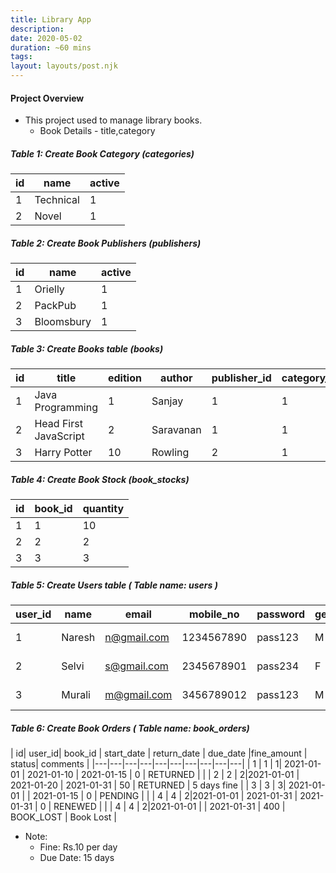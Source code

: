 ```yaml
---
title: Library App
description:
date: 2020-05-02
duration: ~60 mins
tags:
layout: layouts/post.njk
---
```



####  Project Overview

- This project used to manage library books.
  - Book Details  - title,category



##### Table 1: Create Book Category (categories)

| id| name | active |
|---|---|---|
| 1 | Technical | 1 |
| 2 | Novel  | 1 |


##### Table 2: Create Book Publishers (publishers)

| id| name | active |
|---|---|---|
| 1 | Orielly | 1 |
| 2 | PackPub  | 1 |
| 3| Bloomsbury | 1 |


##### Table 3: Create Books table (books)

| id| title | edition| author | publisher_id | category_id | published_date|price|
|---|---|---|---|---|---|---|---|
| 1 | Java Programming |1 | Sanjay | 1 | 1 | 2019-01-01| 300 |
| 2 | Head First JavaScript |2 | Saravanan | 1 | 1 |2020-05-01| 400 |
| 3 | Harry Potter | 10 | Rowling| 2 | 1 |2021-06-01| 600|


##### Table 4: Create Book Stock (book_stocks)

| id| book_id | quantity |
|---|---|---|
| 1 | 1 | 10 |
| 2 | 2  | 2 |
| 3| 3 | 3 |

##### Table 5: Create Users table ( Table name: users )


| user_id| name  | email  | mobile_no  | password  | gender | address | created_date |
|---|---|---|---|---|---|---|---|
| 1 | Naresh   | n@gmail.com  | 1234567890  | pass123  | M | Chennai | 2020-09-25 18:59:51 |
| 2| Selvi  |  s@gmail.com | 2345678901  |  pass234 | F | Adyar | 2020-09-30 18:59:51 |
| 3| Murali  | m@gmail.com  | 3456789012  |  pass123 | M | Ambattur | 2020-10-25 18:59:51 |


##### Table 6: Create Book Orders ( Table name: book_orders)

| id| user_id| book_id | start_date | return_date | due_date |fine_amount | status| comments |
|---|---|---|---|---|---|---|---|---|---|
| 1 | 1 | 1| 2021-01-01 |  2021-01-10 | 2021-01-15 | 0 | RETURNED | |
| 2 | 2  | 2|2021-01-01 |  2021-01-20 | 2021-01-31 | 50 | RETURNED | 5 days fine |
| 3 | 3 | 3| 2021-01-01 |   | 2021-01-15 | 0 | PENDING | |
| 4 | 4 | 2|2021-01-01 | 2021-01-31 | 2021-01-31 | 0 | RENEWED | |
| 4 | 4 | 2|2021-01-01 |  | 2021-01-31 | 400 | BOOK_LOST | Book Lost |

- Note:
  - Fine: Rs.10 per day
  - Due Date: 15 days

